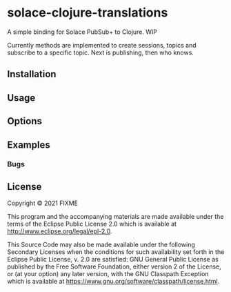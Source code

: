 # solace-clojure-translations

A simple binding for Solace PubSub+ to Clojure. WIP

Currently methods are implemented to create sessions, topics and subscribe to a specific topic. Next is publishing, then who knows. 

## Installation


## Usage


## Options


## Examples


### Bugs


## License

Copyright © 2021 FIXME

This program and the accompanying materials are made available under the
terms of the Eclipse Public License 2.0 which is available at
http://www.eclipse.org/legal/epl-2.0.

This Source Code may also be made available under the following Secondary
Licenses when the conditions for such availability set forth in the Eclipse
Public License, v. 2.0 are satisfied: GNU General Public License as published by
the Free Software Foundation, either version 2 of the License, or (at your
option) any later version, with the GNU Classpath Exception which is available
at https://www.gnu.org/software/classpath/license.html.

